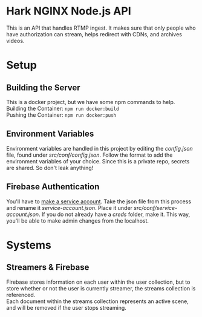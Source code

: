# Hark NGINX Node.js API
This is an API that handles RTMP ingest. It makes sure that only people who have authorization can stream, helps 
redirect with CDNs, and archives videos.  

# Setup

## Building the Server
This is a docker project, but we have some npm commands to help.  
Building the Container: `npm run docker:build`  
Pushing the Container:  `npm run docker:push`

## Environment Variables
Environment variables are handled in this project by editing the *config.json* file, found under *src/conf/config.json*. 
Follow the format to add the environment variables of your choice. Since this is a private repo, secrets are shared. So 
don't leak anything!  

## Firebase Authentication
You'll have to [make a service account](https://firebase.google.com/docs/admin/setup#add_firebase_to_your_app). Take the 
json file from this process and rename it *service-account.json*. Place it under *src/conf/service-account.json*. If you 
do not already have a *creds* folder, make it. This way, you'll be able to make admin changes from the localhost.  

# Systems  

## Streamers & Firebase  
Firebase stores information on each user within the user collection, but to
store whether or not the user is currently streamer, the streams collection
is referenced.  
Each document within the streams collection represents an active scene, and
will be removed if the user stops streaming.
